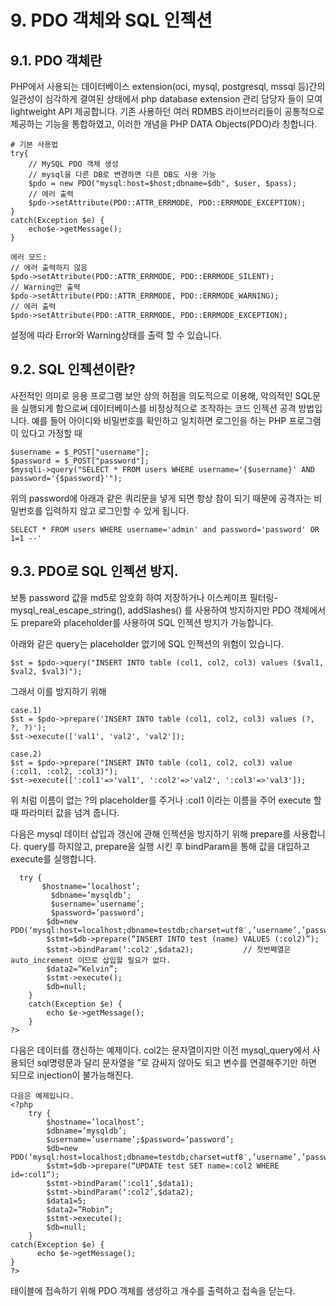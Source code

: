 # 9.  PDO 객체와 SQL 인젝션

## 9.1. PDO 객체란 
PHP에서 사용되는 데이터베이스 extension(oci, mysql, postgresql, mssql 등)간의 일관성이 심각하게  결여된 상태에서 php database extension 관리 담당자 들이 모여 lightweight API 제공합니다. 기존 사용하던 여러 RDMBS 라이브러리들이 공통적으로 제공하는 기능을 통합하였고, 이러한 개념을 PHP DATA Objects(PDO)라 칭합니다.
```
# 기본 사용법
try{
    // MySQL PDO 객체 생성
    // mysql을 다른 DB로 변경하면 다른 DB도 사용 가능
    $pdo = new PDO("mysql:host=$host;dbname=$db", $user, $pass);
    // 에러 출력
    $pdo->setAttribute(PDO::ATTR_ERRMODE, PDO::ERRMODE_EXCEPTION);
}
catch(Exception $e) {
    echo$e->getMessage();
}

에러 모드:
// 에러 출력하지 않음
$pdo->setAttribute(PDO::ATTR_ERRMODE, PDO::ERRMODE_SILENT);
// Warning만 출력
$pdo->setAttribute(PDO::ATTR_ERRMODE, PDO::ERRMODE_WARNING);
// 에러 출력
$pdo->setAttribute(PDO::ATTR_ERRMODE, PDO::ERRMODE_EXCEPTION);
```
설정에 따라 Error와 Warning상태를 출력 할 수 있습니다. 

## 9.2. SQL 인젝션이란?
사전적인 의미로 응용 프로그램 보안 상의 허점을 의도적으로 이용해, 악의적인 SQL문을 실행되게 함으로써 데이터베이스를 비정상적으로 조작하는 코드 인젝션 공격 방법입니다.
예를 들어 아이디와 비밀번호를 확인하고 일치하면 로그인을 하는 PHP 프로그램이 있다고 가정할 때 
```
$username = $_POST["username"];
$password = $_POST["password"];
$mysqli->query("SELECT * FROM users WHERE username='{$username}' AND password='{$password}'");
```

위의 password에 아래과 같은 쿼리문을 넣게 되면 항상 참이 되기 때문에 공격자는 비밀번호를 입력하지 않고 로그인할 수 있게 됩니다.
 ```
 SELECT * FROM users WHERE username='admin' and password='password' OR 1=1 --'
 ```


## 9.3. PDO로 SQL 인젝션 방지.
보통 password 값을 md5로 암호화 하여 저장하거나 이스케이프 필터링-mysql_real_escape_string(), addSlashes() 를 사용하여 방지하지만 PDO 객체에서도 prepare와 placeholder를 사용하여 SQL 인젝션 방지가 가능합니다.

아래와 같은 query는 placeholder 없기에 SQL 인젝션의 위험이 있습니다.
```
$st = $pdo->query("INSERT INTO table (col1, col2, col3) values ($val1, $val2, $val3)");
```

그래서 이를 방지하기 위해
```
case.1)
$st = $pdo->prepare('INSERT INTO table (col1, col2, col3) values (?, ?, ?)');
$st->execute(['val1', 'val2', 'val2']);
  
case.2)
$st = $pdo->prepare("INSERT INTO table (col1, col2, col3) value (:col1, :col2, :col3)");
$st->execute([':col1'=>'val1', ':col2'=>'val2', ':col3'=>'val3']);
```
위 처럼 이름이 없는 ?의 placeholder를 주거나 :col1 이라는 이름을 주어 execute 할 때 파라미터 값을 넘겨 줍니다.

다음은 mysql 데이터 삽입과 갱신에 관해 인젝션을 방지하기 위해 prepare를 사용합니다. query를 하지않고, prepare을 실행 시킨 후 bindParam을 통해 값을 대입하고 execute를 실행합니다.
```
  try {
       $hostname=’localhost’;
         $dbname=’mysqldb’;
         $username=’username’;
         $password=’password’;
        $db=new PDO(‘mysql:host=localhost;dbname=testdb;charset=utf8′,’username’,’password’); 
        $stmt=$db->prepare(“INSERT INTO test (name) VALUES (:col2)”); 
        $stmt->bindParam(‘:col2′,$data2);           // 첫번째열은 auto_increment 이므로 삽입할 필요가 없다.
        $data2=”Kelvin”;
        $stmt->execute();
        $db=null;  
    }
    catch(Exception $e) {
        echo $e->getMessage();
    }
?> 
```
다음은 데이터를 갱신하는 예제이다. col2는 문자열이지만 이전 mysql_query에서 사용되던 sql명령문과 달리 문자열을 ”로 감싸지 않아도 되고 변수를 연결해주기만 하면 되므로 injection이 불가능해진다. 

```
다음은 예제입니다.
<?php
    try {
        $hostname=’localhost’;
        $dbname=’mysqldb’;
        $username=’username’;$password=’password’;
        $db=new PDO(‘mysql:host=localhost;dbname=testdb;charset=utf8′,’username’,’password’);
        $stmt=$db->prepare(“UPDATE test SET name=:col2 WHERE id=:col1“); 
        $stmt->bindParam(‘:col1’,$data1);   
        $stmt->bindParam(‘:col2’,$data2);        
        $data1=5;
        $data2=”Robin”;
        $stmt->execute();
        $db=null;  
    }
catch(Exception $e) {
      echo $e->getMessage();
}
?> 
```
테이블에 접속하기 위해 PDO 객체를 생성하고 개수를 출력하고 접속을 닫는다.

